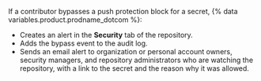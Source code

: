 If a contributor bypasses a push protection block for a secret, {% data variables.product.prodname_dotcom %}:
* Creates an alert in the **Security** tab of the repository.
* Adds the bypass event to the audit log.
* Sends an email alert to organization or personal account owners, security managers, and repository administrators who are watching the repository, with a link to the secret and the reason why it was allowed.
